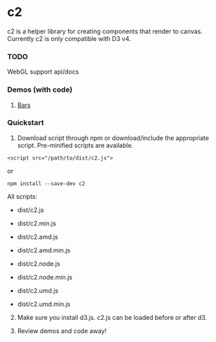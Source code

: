 # c2

c2 is a helper library for creating components that render to canvas.  Currently c2 is only compatible with D3 v4.

### TODO
WebGL support
api/docs

### Demos (with code)
1) <a href="https://tadaa.github.io/c2/demos/bars.html" target="_blank">Bars</a>



### Quickstart
1) Download script through npm or download/include the appropriate script.  Pre-minified scripts are available.

`<script src="/path/to/dist/c2.js">`

or

`npm install --save-dev c2`

All scripts:

* dist/c2.js

* dist/c2.min.js

* dist/c2.amd.js

* dist/c2.amd.min.js

* dist/c2.node.js

* dist/c2.node.min.js

* dist/c2.umd.js

* dist/c2.umd.min.js


2) Make sure you install d3.js.  c2.js can be loaded before or after d3.

3) Review demos and code away!

